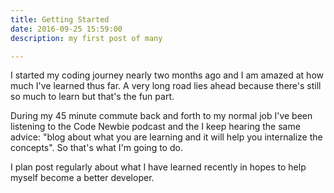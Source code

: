 ```yaml
---
title: Getting Started
date: 2016-09-25 15:59:00
description: my first post of many

---
```


I started my coding journey nearly two months ago and I am amazed at how much
I've learned thus far. A very long road lies ahead because there's still so much
to learn but that's the fun part.

During my 45 minute commute back and forth to my normal job I've been listening
to the Code Newbie podcast and the I keep hearing the same advice: "blog about what
you are learning and it will help you internalize the concepts". So that's what
I'm going to do.

I plan post regularly about what I have learned recently in hopes to help myself
become a better developer.

<br>